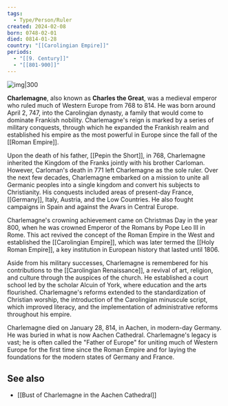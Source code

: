 ```yaml
---
tags:
  - Type/Person/Ruler
created: 2024-02-08
born: 0748-02-01
died: 0814-01-28
country: "[[Carolingian Empire]]"
periods:
  - "[[9. Century]]"
  - "[[801-900]]"
---
```

![img|300](https://upload.wikimedia.org/wikipedia/commons/b/b3/Albrecht_Dürer_-_Emperor_Charlemagne.jpg)

**Charlemagne**, also known as **Charles the Great**, was a medieval emperor who ruled much of Western Europe from 768 to 814. He was born around April 2, 747, into the Carolingian dynasty, a family that would come to dominate Frankish nobility. Charlemagne's reign is marked by a series of military conquests, through which he expanded the Frankish realm and established his empire as the most powerful in Europe since the fall of the [[Roman Empire]].

Upon the death of his father, [[Pepin the Short]], in 768, Charlemagne inherited the Kingdom of the Franks jointly with his brother Carloman. However, Carloman's death in 771 left Charlemagne as the sole ruler. Over the next few decades, Charlemagne embarked on a mission to unite all Germanic peoples into a single kingdom and convert his subjects to Christianity. His conquests included areas of present-day France, [[Germany]], Italy, Austria, and the Low Countries. He also fought campaigns in Spain and against the Avars in Central Europe.

Charlemagne's crowning achievement came on Christmas Day in the year 800, when he was crowned Emperor of the Romans by Pope Leo III in Rome. This act revived the concept of the Roman Empire in the West and established the [[Carolingian Empire]], which was later termed the [[Holy Roman Empire]], a key institution in European history that lasted until 1806.

Aside from his military successes, Charlemagne is remembered for his contributions to the [[Carolingian Renaissance]], a revival of art, religion, and culture through the auspices of the church. He established a court school led by the scholar Alcuin of York, where education and the arts flourished. Charlemagne's reforms extended to the standardization of Christian worship, the introduction of the Carolingian minuscule script, which improved literacy, and the implementation of administrative reforms throughout his empire.

Charlemagne died on January 28, 814, in Aachen, in modern-day Germany. He was buried in what is now Aachen Cathedral. Charlemagne's legacy is vast; he is often called the "Father of Europe" for uniting much of Western Europe for the first time since the Roman Empire and for laying the foundations for the modern states of Germany and France.
## See also
- [[Bust of Charlemagne in the Aachen Cathedral]]